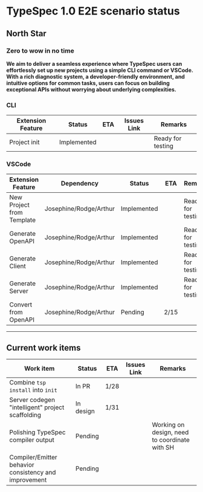 # TypeSpec 1.0 E2E scenario status

## North Star

### Zero to wow in no time

**We aim to deliver a seamless experience where TypeSpec users can effortlessly set up new projects using a simple CLI command or VSCode. With a rich diagnostic system, a developer-friendly environment, and intuitive options for common tasks, users can focus on building exceptional APIs without worrying about underlying complexities.**

### CLI

| **Extension Feature** | **Status**  | **ETA** | **Issues Link** | **Remarks**       |
| --------------------- | ----------- | ------- | --------------- | ----------------- |
| Project init          | Implemented |         |                 | Ready for testing |

### VSCode

| **Extension Feature**     | **Dependency**         | **Status**  | **ETA** | **Remarks**       |
| ------------------------- | ---------------------- | ----------- | ------- | ----------------- |
| New Project from Template | Josephine/Rodge/Arthur | Implemented |         | Ready for testing |
| Generate OpenAPI          | Josephine/Rodge/Arthur | Implemented |         | Ready for testing |
| Generate Client           | Josephine/Rodge/Arthur | Implemented |         | Ready for testing |
| Generate Server           | Josephine/Rodge/Arthur | Implemented |         | Ready for testing |
| Convert from OpenAPI      | Josephine/Rodge/Arthur | Pending     | 2/15    |                   |

---

## Current work items

| **Work item**                                         | **Status** | **ETA** | **Issues Link** | **Remarks**                                   |
| ----------------------------------------------------- | ---------- | ------- | --------------- | --------------------------------------------- |
| Combine `tsp install` into `init`                     | In PR      | 1/28    |                 |                                               |
| Server codegen "intelligent" project scaffolding      | In design  | 1/31    |                 |                                               |
| Polishing TypeSpec compiler output                    | Pending    |         |                 | Working on design, need to coordinate with SH |
| Compiler/Emitter behavior consistency and improvement | Pending    |         |                 |                                               |
